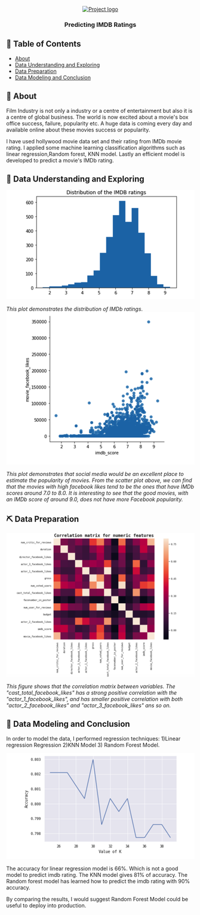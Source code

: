 
<p align="center">
  <a href="" rel="noopener">
 <img width=200px height=200px src="https://i.imgur.com/6wj0hh6.jpg" alt="Project logo"></a>
</p>

<h3 align="center">Predicting IMDB Ratings</h3>

<div align="center">

</div>


## 📝 Table of Contents
- [About](#about)
- [Data Understanding and Exploring](#data_understanding_and_exploring)
- [Data Preparation](#data-preparation)
- [Data Modeling and Conclusion](#data-modeling)

## 🧐 About <a name = "about"></a>

Film Industry is not only a industry or a centre of entertainment but also it is a centre of global business. The world is now excited about a movie's box office success, failure, popularity etc. A huge data is coming every day and available online about these movies success or popularity. 

I have used hollywood movie data set and their rating from IMDb movie rating. I applied some machine learning classification algorithms such as linear regression,Random forest, KNN model. Lastly an efficient model is developed to predict a movie's IMDb rating.

## 🎈 Data Understanding and Exploring <a name="data_understanding_and_exploring"></a>

![alt text](https://github.com/cghimire/Predicting-IMDB-Ratings/blob/master/Img/distribution_rating.png "Distribution Plot")

*This plot demonstrates the distribution of IMDb ratings*.
![alt text](https://github.com/cghimire/Predicting-IMDB-Ratings/blob/master/Img/fblikes_rating.png "fblikesVSrating")

*This plot demonstrates that social media would be an excellent place to estimate the popularity of movies. From the scatter plot above, we can find that the movies with high facebook likes tend to be the ones that have IMDb scores around 7.0 to 8.0. It is interesting to see that the good movies, with an IMDb score of around 9.0, does not have more Facebook popularity.*

## ⛏️ Data Preparation <a name = "data-preparation"></a>

![alt text](https://github.com/cghimire/Predicting-IMDB-Ratings/blob/master/Img/correlation.png "correlation matrix")

*This figure shows that the correlation matrix between variables. The "cast_total_facebook_likes" has a strong positive correlation with the "actor_1_facebook_likes", and has smaller positive correlation with both "actor_2_facebook_likes" and "actor_3_facebook_likes" ans so on.*

## 🚀 Data Modeling and Conclusion <a name = "data-modeling"></a>

In order to model the data, I performed regression techniques: 1)Linear regression Regression 2)KNN Model 3) Random Forest Model.

![alt text](https://github.com/cghimire/Predicting-IMDB-Ratings/blob/master/Img/KNN.png "KNN")

The accuracy for linear regression model is 66%. Which is not a good model to predict imdb rating. The KNN model gives 81% of accuracy. The Random forest model has learned how to predict the imdb rating with 90% accuracy.

By comparing the results, I would suggest Random Forest Model could be useful to deploy into production.
